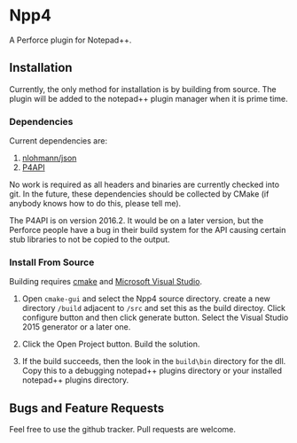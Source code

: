# Npp4

A Perforce plugin for Notepad++.

## Installation

Currently, the only method for installation is by building from source. The plugin will be added to the notepad++ plugin manager when it is prime time.

### Dependencies

Current dependencies are:

1. [nlohmann/json][]
2. [P4API][]

No work is required as all headers and binaries are currently checked into git. In the future, these dependencies should be collected by CMake (if anybody knows how to do this, please tell me). 

The P4API is on version 2016.2. It would be on a later version, but the Perforce people have a bug in their build system for the API causing certain stub libraries to not be copied to the output. 

### Install From Source

Building requires [cmake][] and [Microsoft Visual Studio][].

1. Open `cmake-gui` and select the Npp4 source directory. create a new directory `/build` adjacent to `/src` and set this as the build directoy. Click configure button and then click generate button. Select the Visual Studio 2015 generator or a later one. 

2. Click the Open Project button. Build the solution.

3. If the build succeeds, then the look in the `build\bin` directory for the dll. Copy this to a debugging notepad++ plugins directory or your installed notepad++ plugins directory. 

## Bugs and Feature Requests

Feel free to use the github tracker. Pull requests are welcome.

[nlohmann/json]: https://github.com/nlohmann/json
[P4API]: https://www.perforce.com/downloads/helix-core-c/c-api
[cmake]: https://www.cmake.org
[Microsoft Visual Studio]: https://www.visualstudio.com
